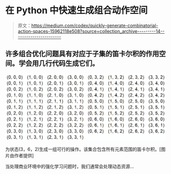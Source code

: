 # 在 Python 中快速生成组合动作空间

> 原文：<https://medium.com/codex/quickly-generate-combinatorial-action-spaces-15962118e508?source=collection_archive---------14----------------------->

## 许多组合优化问题具有对应于子集的笛卡尔积的作用空间。学会用几行代码生成它们。

![](img/27b6748f0c91400611232ed62d516139.png)

为状态(3，6，2)生成一组可行的操作。该集合包含所有元素范围的笛卡尔积。[图片由作者提供]

当处理商业环境中的强化学习问题时，我们通常会处理动态资源…